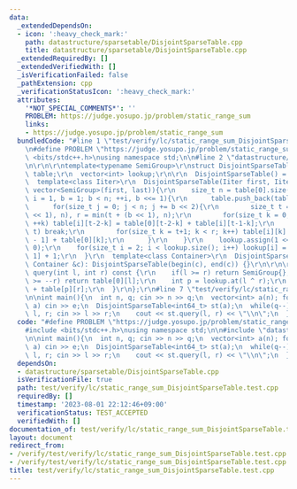 ```yaml
---
data:
  _extendedDependsOn:
  - icon: ':heavy_check_mark:'
    path: datastructure/sparsetable/DisjointSparseTable.cpp
    title: datastructure/sparsetable/DisjointSparseTable.cpp
  _extendedRequiredBy: []
  _extendedVerifiedWith: []
  _isVerificationFailed: false
  _pathExtension: cpp
  _verificationStatusIcon: ':heavy_check_mark:'
  attributes:
    '*NOT_SPECIAL_COMMENTS*': ''
    PROBLEM: https://judge.yosupo.jp/problem/static_range_sum
    links:
    - https://judge.yosupo.jp/problem/static_range_sum
  bundledCode: "#line 1 \"test/verify/lc/static_range_sum_DisjointSparseTable.test.cpp\"\
    \n#define PROBLEM \"https://judge.yosupo.jp/problem/static_range_sum\"\n\n#include\
    \ <bits/stdc++.h>\nusing namespace std;\n\n#line 2 \"datastructure/sparsetable/DisjointSparseTable.cpp\"\
    \n\r\n\r\ntemplate<typename SemiGroup>\r\nstruct DisjointSparseTable{\r\n  vector<vector<SemiGroup>>\
    \ table;\r\n  vector<int> lookup;\r\n\r\n  DisjointSparseTable() = default;\r\n\
    \  template<class Iiter>\r\n  DisjointSparseTable(Iiter first, Iiter last): table(1,\
    \ vector<SemiGroup>(first, last)){\r\n    size_t n = table[0].size();\r\n    for(size_t\
    \ i = 1, b = 1; b < n; ++i, b <<= 1){\r\n      table.push_back(table[0]);\r\n\
    \      for(size_t j = 0; j < n; j += b << 2){\r\n        size_t t = min(j + (b\
    \ << 1), n), r = min(t + (b << 1), n);\r\n        for(size_t k = 0; t >= j+2+k;\
    \ ++k) table[i][t-2-k] = table[0][t-2-k] + table[i][t-1-k];\r\n        if(n <=\
    \ t) break;\r\n        for(size_t k = t+1; k < r; k++) table[i][k] = table[i][k\
    \ - 1] + table[0][k];\r\n      }\r\n    }\r\n    lookup.assign(1 << table.size(),\
    \ 0);\r\n    for(size_t i = 2; i < lookup.size(); i++) lookup[i] = lookup[i >>\
    \ 1] + 1;\r\n  }\r\n  template<class Container>\r\n  DisjointSparseTable(const\
    \ Container &c): DisjointSparseTable(begin(c), end(c)) {}\r\n\r\n\r\n  SemiGroup\
    \ query(int l, int r) const {\r\n    if(l >= r) return SemiGroup{};\r\n    if(l\
    \ >= --r) return table[0][l];\r\n    int p = lookup.at(l ^ r);\r\n    return table[p][l]\
    \ + table[p][r];\r\n  }\r\n};\r\n#line 7 \"test/verify/lc/static_range_sum_DisjointSparseTable.test.cpp\"\
    \n\nint main(){\n  int n, q; cin >> n >> q;\n  vector<int> a(n); for(auto&&e :\
    \ a) cin >> e;\n  DisjointSparseTable<int64_t> st(a);\n  while(q--){\n    int\
    \ l, r; cin >> l >> r;\n    cout << st.query(l, r) << \"\\n\";\n  }\n}\n"
  code: "#define PROBLEM \"https://judge.yosupo.jp/problem/static_range_sum\"\n\n\
    #include <bits/stdc++.h>\nusing namespace std;\n\n#include \"datastructure/sparsetable/DisjointSparseTable.cpp\"\
    \n\nint main(){\n  int n, q; cin >> n >> q;\n  vector<int> a(n); for(auto&&e :\
    \ a) cin >> e;\n  DisjointSparseTable<int64_t> st(a);\n  while(q--){\n    int\
    \ l, r; cin >> l >> r;\n    cout << st.query(l, r) << \"\\n\";\n  }\n}\n"
  dependsOn:
  - datastructure/sparsetable/DisjointSparseTable.cpp
  isVerificationFile: true
  path: test/verify/lc/static_range_sum_DisjointSparseTable.test.cpp
  requiredBy: []
  timestamp: '2023-08-01 22:12:46+09:00'
  verificationStatus: TEST_ACCEPTED
  verifiedWith: []
documentation_of: test/verify/lc/static_range_sum_DisjointSparseTable.test.cpp
layout: document
redirect_from:
- /verify/test/verify/lc/static_range_sum_DisjointSparseTable.test.cpp
- /verify/test/verify/lc/static_range_sum_DisjointSparseTable.test.cpp.html
title: test/verify/lc/static_range_sum_DisjointSparseTable.test.cpp
---
```

